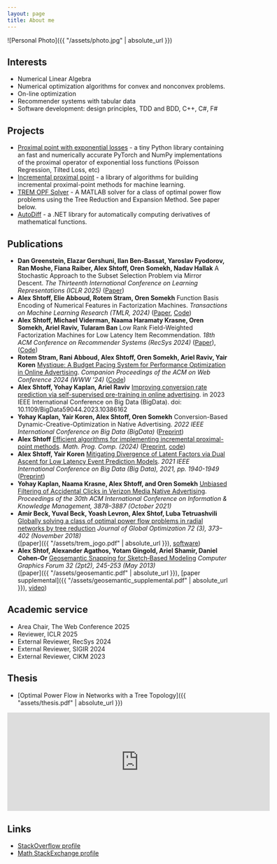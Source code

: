 ```yaml
---
layout: page
title: About me
---
```

![Personal Photo]({{ "/assets/photo.jpg" | absolute_url }})

## Interests
- Numerical Linear Algebra
- Numerical optimization algorithms for convex and nonconvex problems.
- On-line optimization
- Recommender systems with tabular data
- Software development: design principles, TDD and BDD, C++, C#, F#

## Projects
- [Proximal point with exponential losses](https://github.com/alexshtf/exp_prox_pt) - a tiny Python library containing an fast and numerically accurate PyTorch and NumPy implementations of the proximal operator of exponential loss functions (Poisson Regression, Tilted Loss, etc)
- [Incremental proximal point](https://github.com/alexshtf/inc_prox_pt) - a library of algorithms for building incremental proximal-point methods for machine learning.
- [TREM OPF Solver](https://github.com/alexshtf/trem_opf_solver) - A MATLAB solver for a class of optimal power flow problems using the Tree Reduction and Expansion Method. See paper below.
- [AutoDiff](https://github.com/alexshtf/autodiff) - a .NET library for automatically computing derivatives of mathematical functions.

## Publications
- **Dan Greenstein, Elazar Gershuni, Ilan Ben-Bassat, Yaroslav Fyodorov, Ran Moshe, Fiana Raiber, Alex Shtoff, Oren Somekh, Nadav Hallak** A Stochastic Approach to the Subset Selection Problem via Mirror Descent. _The Thirteenth International Conference on Learning Representations (ICLR 2025)_ ([Paper](https://openreview.net/forum?id=5K0fmGnFqP))
- **Alex Shtoff, Elie Abboud, Rotem Stram, Oren Somekh** Function Basis Encoding of Numerical Features in Factorization Machines. _Transactions on Machine Learning Research (TMLR, 2024)_ ([Paper](https://openreview.net/pdf?id=M4222IBHsh), [Code](https://github.com/alexshtf/cont_features_paper))
- **Alex Shtoff, Michael Viderman, Naama Haramaty Krasne, Oren Somekh, Ariel Raviv, Tularam Ban** Low Rank Field-Weighted Factorization Machines for Low Latency Item Recommendation. _18th ACM Conference on Recommender Systems (RecSys 2024)_ ([Paper](https://github.com/michaelviderman/pytorch-fm/blob/dev/low_rank_fwfm___RecSys_2024__Camera_Ready_%20(1).pdf)), ([Code](https://github.com/michaelviderman/pytorch-fm/blob/dev/))
- **Rotem Stram, Rani Abboud, Alex Shtoff, Oren Somekh, Ariel Raviv, Yair Koren** [Mystique: A Budget Pacing System for Performance Optimization in Online Advertising](https://dl.acm.org/doi/10.1145/3589335.3648342). _Companion Proceedings of the ACM on Web Conference 2024 (WWW '24)_ ([Code](https://github.com/yahoo/BudgetPacingSimulation))
- **Alex Shtoff, Yohay Kaplan, Ariel Raviv** [Improving conversion rate prediction via self-supervised pre-training in online advertising](https://www.computer.org/csdl/proceedings-article/bigdata/2023/10386162/1TUOD56sBZ6). in 2023 IEEE International Conference on Big Data (BigData). doi: 10.1109/BigData59044.2023.10386162
- **Yohay Kaplan, Yair Koren, Alex Shtoff, Oren Somekh** Conversion-Based Dynamic-Creative-Optimization in Native Advertising. _2022 IEEE International Conference on Big Data (BigData)_ ([Preprint](https://arxiv.org/abs/2211.11524))
- **Alex Shtoff** [Efficient algorithms for implementing incremental proximal-point methods](https://link.springer.com/article/10.1007/s12532-024-00258-8). _Math. Prog. Comp. (2024)_ ([Preprint](https://arxiv.org/abs/2205.01457), [code](https://github.com/alexshtf/inc_prox_pt/tree/a826c7179a528757399e661c5619a68dad254711))
- **Alex Shtoff, Yair Koren** [Mitigating Divergence of Latent Factors via Dual Ascent for Low Latency Event Prediction Models](https://ieeexplore.ieee.org/document/9671859). _2021 IEEE International Conference on Big Data (Big Data), 2021, pp. 1940-1949_ ([Preprint](https://arxiv.org/abs/2111.07866))
- **Yohay Kaplan, Naama Krasne, Alex Shtoff, and Oren Somekh** [Unbiased Filtering of Accidental Clicks in Verizon Media Native Advertising](https://dl.acm.org/doi/10.1145/3459637.3481958). _Proceedings of the 30th ACM International Conference on Information & Knowledge Management, 3878–3887 (October 2021)_
- **Amir Beck, Yuval Beck, Yoash Levron, Alex Shtof, Luba Tetruashvili** [Globally solving a class of optimal power flow problems in radial networks by tree reduction](https://link.springer.com/article/10.1007/s10898-018-0652-z) _Journal of Global Optimization 72 (3), 373–402 (November 2018)_  
  ([paper]({{ "/assets/trem_jogo.pdf" | absolute_url }}), [software](https://github.com/alexshtf/trem_opf_solver))
- **Alex Shtof, Alexander Agathos, Yotam Gingold, Ariel Shamir, Daniel Cohen‐Or** [Geosemantic Snapping for Sketch‐Based Modeling](https://onlinelibrary.wiley.com/doi/full/10.1111/cgf.12044) _Computer Graphics Forum 32 (2pt2), 245-253 (May 2013)_  
  ([paper]({{ "/assets/geosemantic.pdf" | absolute_url }}), [paper supplemental]({{ "/assets/geosemantic_supplemental.pdf" | absolute_url }}), [video](https://www.youtube.com/watch?v=YsqdFFU6T2c))

## Academic service
- Area Chair, The Web Conference 2025
- Reviewer, ICLR 2025
- External Reviewer, RecSys 2024
- External Reviewer, SIGIR 2024
- External Reviewer, CIKM 2023

## Thesis
- [Optimal Power Flow in Networks with a Tree Topology]({{ "assets/thesis.pdf" | absolute_url }})

<iframe src="https://github.com/sponsors/alexshtf/card" title="Sponsor" height="225" width="600" style="border: 0;"></iframe>

## Links
- [StackOverflow profile](https://stackoverflow.com/users/532057/alex-shtof)
- [Math StackExchange profile](https://math.stackexchange.com/users/5073/alex-shtof)
